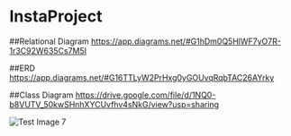 # InstaProject

##Relational Diagram
  https://app.diagrams.net/#G1hDm0Q5HlWF7yO7R-1r3C92W635Cs7M5I
  
##ERD
  https://app.diagrams.net/#G16TTLyW2PrHxg0yGOUvqRqbTAC26AYrky
  
##Class Diagram
  https://drive.google.com/file/d/1NQ0-b8VUTV_50kwSHnhXYCUvfhv4sNkG/view?usp=sharing
  
![Test Image 7](https://github.com/OmarAyman415/InstaProject/main/DB.png)
